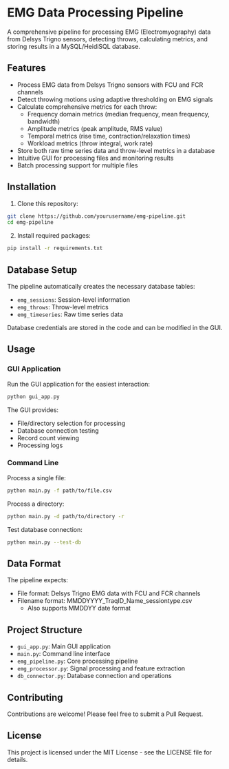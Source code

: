 # EMG Data Processing Pipeline

A comprehensive pipeline for processing EMG (Electromyography) data from Delsys Trigno sensors, detecting throws, calculating metrics, and storing results in a MySQL/HeidiSQL database.

## Features

- Process EMG data from Delsys Trigno sensors with FCU and FCR channels
- Detect throwing motions using adaptive thresholding on EMG signals
- Calculate comprehensive metrics for each throw:
  - Frequency domain metrics (median frequency, mean frequency, bandwidth)
  - Amplitude metrics (peak amplitude, RMS value)
  - Temporal metrics (rise time, contraction/relaxation times)
  - Workload metrics (throw integral, work rate)
- Store both raw time series data and throw-level metrics in a database
- Intuitive GUI for processing files and monitoring results
- Batch processing support for multiple files

## Installation

1. Clone this repository:
```bash
git clone https://github.com/yourusername/emg-pipeline.git
cd emg-pipeline
```

2. Install required packages:
```bash
pip install -r requirements.txt
```

## Database Setup

The pipeline automatically creates the necessary database tables:

- `emg_sessions`: Session-level information
- `emg_throws`: Throw-level metrics
- `emg_timeseries`: Raw time series data

Database credentials are stored in the code and can be modified in the GUI.

## Usage

### GUI Application

Run the GUI application for the easiest interaction:

```bash
python gui_app.py
```

The GUI provides:
- File/directory selection for processing
- Database connection testing
- Record count viewing
- Processing logs

### Command Line

Process a single file:
```bash
python main.py -f path/to/file.csv
```

Process a directory:
```bash
python main.py -d path/to/directory -r
```

Test database connection:
```bash
python main.py --test-db
```

## Data Format

The pipeline expects:
- File format: Delsys Trigno EMG data with FCU and FCR channels
- Filename format: MMDDYYYY_TraqID_Name_sessiontype.csv
  - Also supports MMDDYY date format

## Project Structure

- `gui_app.py`: Main GUI application
- `main.py`: Command line interface
- `emg_pipeline.py`: Core processing pipeline
- `emg_processor.py`: Signal processing and feature extraction
- `db_connector.py`: Database connection and operations

## Contributing

Contributions are welcome! Please feel free to submit a Pull Request.

## License

This project is licensed under the MIT License - see the LICENSE file for details.